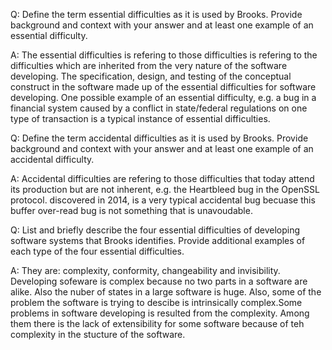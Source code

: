 Q: Define the term essential difficulties as it is used by Brooks. Provide background and context with your answer and at least one example of an essential difficulty.

A: The essential difficulties is refering to those difficulties is refering to the difficulties which are inherited from the very nature of the software developing. The specification, design, and testing of the conceptual construct in the software made up of the essential difficulties for software developing. One possible example of an essential difficulty, e.g. a bug in a financial system caused by a conflict in state/federal regulations on one type of transaction is a typical instance of essential difficulties.


Q: Define the term accidental difficulties as it is used by Brooks. Provide background and context with your answer and at least one example of an accidental difficulty.

A: Accidental difficulties are refering to those difficulties that today attend its production but are not inherent, e.g. the Heartbleed bug in the OpenSSL protocol. discovered in 2014, is a very typical accidental bug becuase this buffer over-read bug is not something that is unavoudable.


Q: List and briefly describe the four essential difficulties of developing software systems that Brooks identifies. Provide additional examples of each type of the four essential difficulties.

A: They are: complexity, conformity, changeability and invisibility. 
Developing sofeware is complex because no two parts in a software are alike. Also the nuber of states in a large software is huge. Also, some of the problem the software is trying to descibe is intrinsically complex.Some problems in software developing is resulted from the complexity. Among them there is the lack of extensibility for some software because of teh complexity in the stucture of the software.
  
                   

